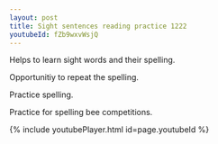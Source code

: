 ```yaml
---
layout: post
title: Sight sentences reading practice 1222
youtubeId: fZb9wxvWsjQ
---
```

 
 
Helps to learn sight words and their spelling.

Opportunitiy to repeat the spelling. 

Practice spelling. 
 
Practice for spelling bee competitions. 
 
{% include youtubePlayer.html id=page.youtubeId %}
 
 
